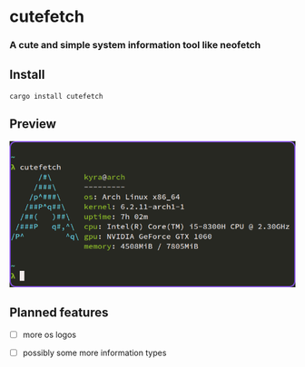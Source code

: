 # cutefetch

### A cute and simple system information tool like neofetch

## Install

```
cargo install cutefetch
```

## Preview

![cutefetch](cutefetch.png)

## Planned features

- [ ] more os logos

- [ ] possibly some more information types
